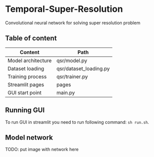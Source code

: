 # Temporal-Super-Resolution

Convolutional neural network for solving super resolution problem

## Table of content

| Content            | Path                   |
| ------------------ | ---------------------- |
| Model architecture | qsr/model.py           |
| Dataset loading    | qsr/dataset_loading.py |
| Training process   | qsr/trainer.py         |
| Streamlit pages    | pages                  |
| GUI start point    | main.py                |

## Running GUI

To run GUI in streamlit you need to run following command: `sh run.sh`.

## Model network

TODO: put image with network here
